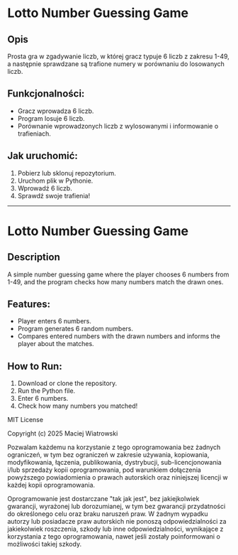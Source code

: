 # Lotto Number Guessing Game

## Opis
Prosta gra w zgadywanie liczb, w której gracz typuje 6 liczb z zakresu 1-49, a następnie sprawdzane są trafione numery w porównaniu do losowanych liczb.

## Funkcjonalności:
- Gracz wprowadza 6 liczb.
- Program losuje 6 liczb.
- Porównanie wprowadzonych liczb z wylosowanymi i informowanie o trafieniach.

## Jak uruchomić:
1. Pobierz lub sklonuj repozytorium.
2. Uruchom plik w Pythonie.
3. Wprowadź 6 liczb.
4. Sprawdź swoje trafienia!

---

# Lotto Number Guessing Game

## Description
A simple number guessing game where the player chooses 6 numbers from 1-49, and the program checks how many numbers match the drawn ones.

## Features:
- Player enters 6 numbers.
- Program generates 6 random numbers.
- Compares entered numbers with the drawn numbers and informs the player about the matches.

## How to Run:
1. Download or clone the repository.
2. Run the Python file.
3. Enter 6 numbers.
4. Check how many numbers you matched!

MIT License

Copyright (c) 2025 Maciej Wiatrowski

Pozwalam każdemu na korzystanie z tego oprogramowania bez żadnych ograniczeń, w tym bez ograniczeń w zakresie używania, kopiowania, modyfikowania, łączenia, publikowania, dystrybucji, sub-licencjonowania i/lub sprzedaży kopii oprogramowania, pod warunkiem dołączenia powyższego powiadomienia o prawach autorskich oraz niniejszej licencji w każdej kopii oprogramowania.

Oprogramowanie jest dostarczane "tak jak jest", bez jakiejkolwiek gwarancji, wyrażonej lub dorozumianej, w tym bez gwarancji przydatności do określonego celu oraz braku naruszeń praw. W żadnym wypadku autorzy lub posiadacze praw autorskich nie ponoszą odpowiedzialności za jakiekolwiek roszczenia, szkody lub inne odpowiedzialności, wynikające z korzystania z tego oprogramowania, nawet jeśli zostały poinformowani o możliwości takiej szkody.
